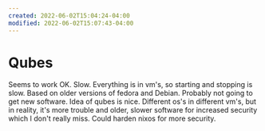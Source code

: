 ```yaml
---
created: 2022-06-02T15:04:24-04:00
modified: 2022-06-02T15:07:43-04:00
---
```


# Qubes

Seems to work OK.  Slow.  Everything is in vm's, so starting and stopping is slow. Based on older versions of fedora and Debian. Probably not going to get new software. Idea of qubes is nice. Different os's in different vm's, but in reality, it's more trouble and older, slower software for increased security which I don't really miss. Could harden nixos for more security.
